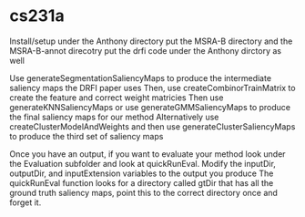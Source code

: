 # cs231a

Install/setup
under the Anthony directory put the MSRA-B directory and the MSRA-B-annot direcotry
put the drfi code under the Anthony dirctory as well

Use generateSegmentationSaliencyMaps to produce the intermediate saliency maps the DRFI paper uses
Then, use createCombinorTrainMatrix to create the feature and correct weight matricies
Then use generateKNNSaliencyMaps or use generateGMMSaliencyMaps to produce the final saliency maps for our method
Alternatively use createClusterModelAndWeights and then use generateClusterSaliencyMaps to produce the third set of saliency maps

Once you have an output, if you want to evaluate your method look under the Evaluation subfolder and look at quickRunEval.  Modify the inputDir, outputDir, and inputExtension variables to the output you produce
The quickRunEval function looks for a directory called gtDir that has all the ground truth saliency maps, point this to the correct directory once and forget it.


